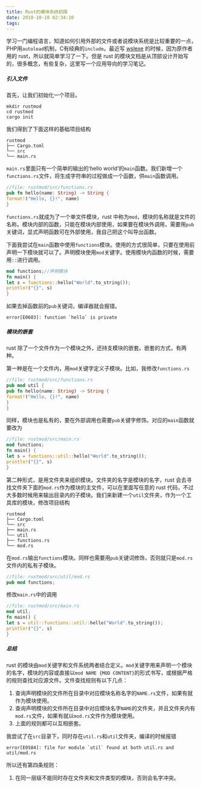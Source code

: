 ```yaml
---
title: Rust的模块系统初探
date: 2018-10-10 02:34:10
tags:
---
```

学习一门编程语言，知道如何引用外部的文件或者说模块系统是比较重要的一点，PHP用`autoload`机制，C有经典的`include`。最近写 [wslexe](https://github.com/jswh/wslexe) 的时候，因为原作者用的 rust，所以就简单学习了一下。但是 rust 的模块文档是从顶部设计开始写的，很多概念，有些复杂，这里写一个应用导向的学习笔记。
<!--more-->
##### 引入文件

首先，让我们初始化一个项目。

```shell
mkdir rustmod
cd rustmod
cargo init

```

我们得到了下面这样的基础项目结构

```shell
rustmod
├── Cargo.toml
└── src
└── main.rs

```

`main.rs`里面只有一个简单的输出的‘hello world’的`main`函数。我们新增一个`functions.rs`文件，将生成字符串的过程做成一个函数，供`main`函数调用。

```rust
//file: rustmod/src/functions.rs
pub fn hello(name: String) -> String {
format!("Hello, {}!", name)
}

```

`functions.rs`就成为了一个单文件模块，rust 中称为`mod`，模块的名称就是文件的名称。模块内部的函数，只能在模块内部使用，如果要在模块外调用，需要用`pub`关键词，显式声明函数可在外部使用，我自己把这个叫导出函数。

下面我尝试在`main`函数中使用`functions`模块。使用的方式很简单，只要在使用前声明一下模块就可以了。声明模块使用`mod`关键字。使用模块内函数的时候，需要用`::`进行调用。

```rust
mod functions;//声明模块
fn main() {
let s = functions::hello("World".to_string());
println!("{}", s)
}

```

如果去掉函数前的`pub`关键词，编译器就会报错。

```shell
error[E0603]: function `hello` is private

```

##### 模块的嵌套

rust 除了一个文件作为一个模块之外，还持支模块的嵌套。嵌套的方式，有两种。

第一种是在一个文件内，用`mod`关键字定义子模块。比如，我修改`functions.rs`

```rust
//file: rustmod/src/functions.rs
pub mod util {
pub fn hello(name: String) -> String {
format!("Hello, {}!", name)
}
}

```

同样，模块也是私有的，要在外部调用也需要`pub`关键字修饰。对应的`main`函数就要改为

```rust
//file: rustmod/src/main.rs
mod functions;
fn main() {
let s = functions::util::hello("World".to_string());
println!("{}", s)
}

```

第二种形式，是用文件夹来组织模块。文件夹的名字是模块的名字，rust 会去寻找文件夹下面的`mod.rs`作为模块的主文件，可以在里面写任意的 rust 代码，不过大多数时候用来输出目录内的子模块。我们来新建一个`util`文件夹，作为一个工具库的模块，修改项目结构

```shell
rustmod
├── Cargo.toml
└── src
├── main.rs
└── util
├── functions.rs
└── mod.rs

```

在`mod.rs`输出`functions`模块。同样也需要用`pub`关键词修饰，否则就只是`mod.rs`文件内的私有子模块。

```rust
//file: rustmod/src/util/mod.rs
pub mod functions;

```

修改`main.rs`中的调用

```rust
//file: rustmod/src/main.rs
mod util;
fn main() {
let s = util::functions::util::hello("World".to_string());
println!("{}", s)
}

```

##### 总结

rust 的模块由`mod`关键字和文件系统两者结合定义。`mod`关键字用来声明一个模块的名字，模块的内容或直接以`mod NAME {MOD CONTENT}`的形式书写，或根据严格的规则查找对应源文件。文件查找规则有以下几点：

1. 查询声明模块的文件所在目录中对应模块名称名字的`NAME.rs`文件，如果有就作为模块使用。
2. 查询声明模块的文件所在目录中对应模块名字`NAME`的文件夹，并且文件夹内有`mod.rs`文件，如果有就以`mod.rs`文件作为模块使用。
3. 上面的规则都可以互相嵌套。

我尝试了在`src`目录下，同时存在`util.rs`和`util`文件夹，编译的时候报错

```shell
error[E0584]: file for module `util` found at both util.rs and util/mod.rs

```

所以还有第四条规则：

1. 在同一层级不能同时存在文件夹和文件类型的模块，否则会名字冲突。